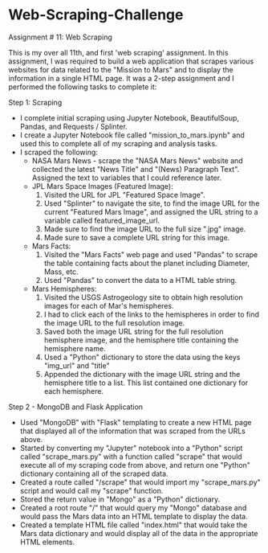 # Web-Scraping-Challenge
Assignment # 11: Web Scraping

This is my over all 11th, and first 'web scraping' assignment. In this assignment, I was required to build a web application that scrapes various websites for data related to the "Mission to Mars" and to display the information in a single HTML page. It was a 2-step assignment and I performed the following tasks to complete it:

Step 1: Scraping

* I complete initial scraping using Jupyter Notebook, BeautifulSoup, Pandas, and Requests / Splinter.
* I create a Jupyter Notebook file called "mission_to_mars.ipynb" and used this to complete all of my scraping and analysis tasks.
* I scraped the following:
  - NASA Mars News - scrape the "NASA Mars News" website and collected the latest "News Title" and "(News) Paragraph Text". Assigned the text to variables that I could reference later.
  - JPL Mars Space Images (Featured Image):
    1. Visited the URL for JPL "Featured Space Image".
    2. Used "Splinter" to navigate the site, to find the image URL for the current "Featured Mars Image", and assigned the URL string to a variable called featured_image_url.
    3. Made sure to find the image URL to the full size ".jpg" image.
    4. Made sure to save a complete URL string for this image.
  - Mars Facts:
    1. Visited the "Mars Facts" web page and used "Pandas" to scrape the table containing facts about the planet including Diameter, Mass, etc.
    2. Used "Pandas" to convert the data to a HTML table string.
  - Mars Hemispheres:
    1. Visited the USGS Astrogeology site to obtain high resolution images for each of Mar's hemispheres.
    2. I had to click each of the links to the hemispheres in order to find the image URL to the full resolution image.
    3. Saved both the image URL string for the full resolution hemisphere image, and the hemisphere title containing the hemisphere name.
    4. Used a "Python" dictionary to store the data using the keys "img_url" and "title"
    5. Appended the dictionary with the image URL string and the hemisphere title to a list. This list contained one dictionary for each hemisphere.

Step 2 - MongoDB and Flask Application

* Used "MongoDB" with "Flask" templating to create a new HTML page that displayed all of the information that was scraped from the URLs above.
* Started by converting my "Jupyter" notebook into a "Python" script called "scrape_mars.py" with a function called "scrape" that would execute all of my scraping code from above, and return one "Python" dictionary containing all of the scraped data.
* Created a route called "/scrape" that would import my "scrape_mars.py" script and would call my "scrape" function.
* Stored the return value in "Mongo" as a "Python" dictionary.
* Created a root route "/" that would query my "Mongo" database and would pass the Mars data into an HTML template to display the data.
* Created a template HTML file called "index.html" that would take the Mars data dictionary and would display all of the data in the appropriate HTML elements.